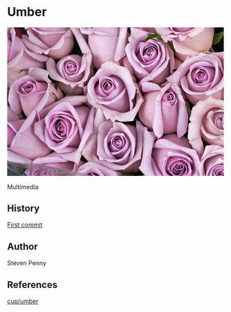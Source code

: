 Umber
=====

![hero](assets/image.jpg)

Multimedia

History
-------

[First commit](https://github.com/cup/suede/commit/40b8767)

Author
------

Steven Penny

References
----------

[cup/umber](https://github.com/cup/umber)

